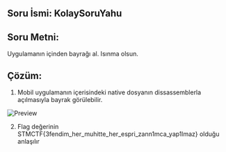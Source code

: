 ## Soru İsmi: KolaySoruYahu

## Soru Metni: 

Uygulamanın içinden bayrağı al. Isınma olsun.

## Çözüm: 

1. Mobil uygulamanın içerisindeki native dosyanın dissassemblerla açılmasıyla bayrak görülebilir.

![Preview](https://github.com/stmctf/stmctf18/blob/master/onlineWriteup/MOB/Kolay%20Soru%20Yahu/ksy.png)

2. Flag değerinin STMCTF{3fendim_her_muhitte_her_espri_zann1mca_yap1lmaz} olduğu anlaşılır

